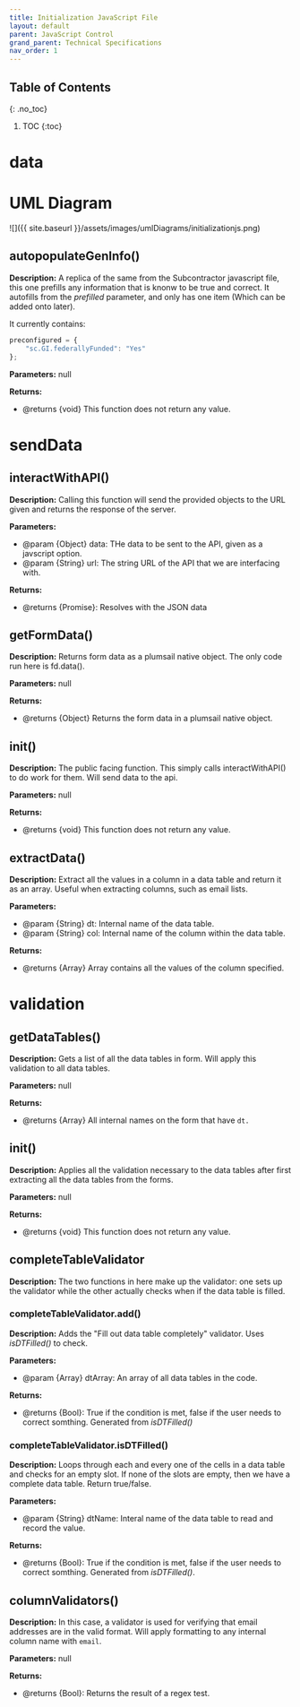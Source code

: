 ```yaml
---
title: Initialization JavaScript File
layout: default
parent: JavaScript Control
grand_parent: Technical Specifications
nav_order: 1
---
```


## Table of Contents 
{: .no_toc}

1. TOC
{:toc}
# data

# UML Diagram
![]({{ site.baseurl }}/assets/images/umlDiagrams/initializationjs.png)

## autopopulateGenInfo()

**Description:** A replica of the same from the Subcontractor javascript file, this one prefills any information that is knonw to be true and correct. It autofills from the *prefilled* parameter, and only has one item (Which can be added onto later).

It currently contains:
```js
preconfigured = {
	"sc.GI.federallyFunded": "Yes"
};
```

**Parameters:** null

**Returns:** 
- @returns {void} This function does not return any value.

# sendData

## interactWithAPI()

**Description:** Calling this function will send the provided objects to the URL given and returns the response of the server.

**Parameters:** 
- @param {Object} data: THe data to be sent to the API, given as a javscript option.
- @param {String} url: The string URL of the API that we are interfacing with.

**Returns:** 
- @returns {Promise}: Resolves with the JSON data

## getFormData()

**Description:** Returns form data as a plumsail native object. The only code run here is fd.data().

**Parameters:** null

**Returns:** 
- @returns {Object} Returns the form data in a plumsail native object.

## init()

**Description:** The public facing function. This simply calls interactWithAPI() to do work for them. Will send data to the api. 

**Parameters:** null

**Returns:** 
- @returns {void} This function does not return any value.

## extractData()

**Description:** Extract all the values in a column in a data table and return it as an array. Useful when extracting columns, such as email lists. 

**Parameters:** 
- @param {String} dt: Internal name of the data table.
- @param {String} col: Internal name of the column within the data table. 

**Returns:** 
- @returns {Array} Array contains all the values of the column specified.

# validation

## getDataTables()

**Description:** Gets a list of all the data tables in form. Will apply this validation to all data tables.

**Parameters:** null

**Returns:** 
- @returns {Array} All internal names on the form that have `dt.`

## init()

**Description:** Applies all the validation necessary to the data tables after first extracting all the data tables from the forms.

**Parameters:** null

**Returns:** 
- @returns {void} This function does not return any value.

## completeTableValidator
**Description:** The two functions in here make up the validator: one sets up the validator while the other actually checks when if the data table is filled.

### completeTableValidator.add()

**Description:** Adds the "Fill out data table completely" validator. Uses *isDTFilled()* to check.

**Parameters:** 
- @param {Array} dtArray: An array of all data tables in the code.

**Returns:** 
- @returns {Bool}: True if the condition is met, false if the user needs to correct somthing. Generated from *isDTFilled()*

### completeTableValidator.isDTFilled()

**Description:** Loops through each and every one of the cells in a data table and checks for an empty slot. If none of the slots are empty, then we have a complete data table. Return true/false.

**Parameters:**
- @param {String} dtName: Interal name of the data table to read and record the value.

**Returns:** 
- @returns {Bool}: True if the condition is met, false if the user needs to correct somthing. Generated from *isDTFilled()*.

## columnValidators()

**Description:** In this case, a validator is used for verifying that email addresses are in the valid format. Will apply formatting to any internal column name with `email`.

**Parameters:** null

**Returns:** 
- @returns {Bool}: Returns the result of a regex test.